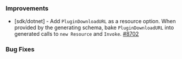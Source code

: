 ### Improvements

- [sdk/dotnet] - Add `PluginDownloadURL` as a resource option. When provided by
  the generating schema, bake `PluginDownloadURL` into generated calls to `new
  Resource` and `Invoke`.
  [#8702](https://github.com/pulumi/pulumi/pull/8702)

### Bug Fixes
